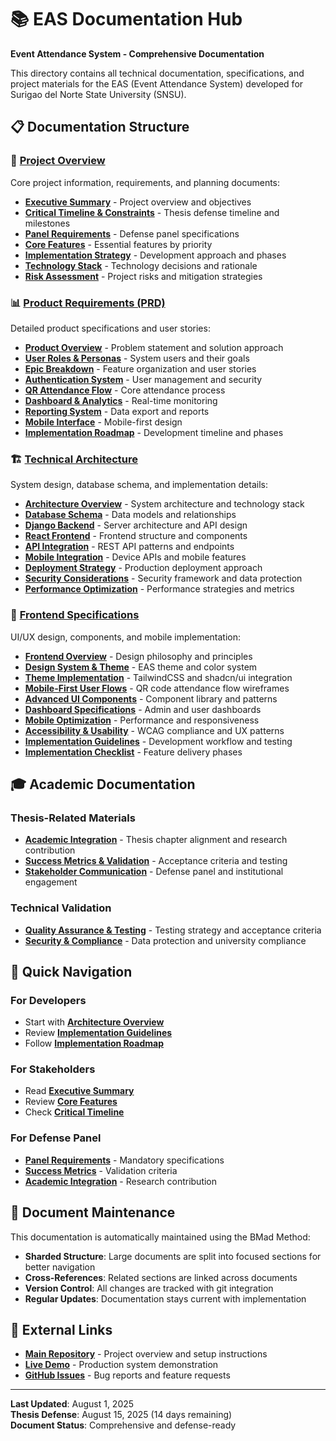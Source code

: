 # 📚 EAS Documentation Hub

**Event Attendance System - Comprehensive Documentation**

This directory contains all technical documentation, specifications, and project materials for the EAS (Event Attendance System) developed for Surigao del Norte State University (SNSU).

## 📋 Documentation Structure

### 🎯 [Project Overview](project/)
Core project information, requirements, and planning documents:
- **[Executive Summary](project/executive-summary.md)** - Project overview and objectives
- **[Critical Timeline & Constraints](project/critical-timeline-constraints.md)** - Thesis defense timeline and milestones
- **[Panel Requirements](project/panel-mandated-technical-requirements.md)** - Defense panel specifications
- **[Core Features](project/core-features-thesis-critical-priority.md)** - Essential features by priority
- **[Implementation Strategy](project/implementation-strategy.md)** - Development approach and phases
- **[Technology Stack](project/technology-stack-confirmation.md)** - Technology decisions and rationale
- **[Risk Assessment](project/risk-assessment-mitigation.md)** - Project risks and mitigation strategies

### 📊 [Product Requirements (PRD)](prd/)
Detailed product specifications and user stories:
- **[Product Overview](prd/product-overview.md)** - Problem statement and solution approach
- **[User Roles & Personas](prd/user-roles-personas.md)** - System users and their goals
- **[Epic Breakdown](prd/epic-breakdown-user-stories.md)** - Feature organization and user stories
- **[Authentication System](prd/epic-1-authentication-role-management-system.md)** - User management and security
- **[QR Attendance Flow](prd/epic-2-qr-code-attendance-flow-critical-panel-requirement.md)** - Core attendance process
- **[Dashboard & Analytics](prd/epic-3-real-time-dashboard-analytics-panel-mandated.md)** - Real-time monitoring
- **[Reporting System](prd/epic-4-reporting-export-system-panel-mandated.md)** - Data export and reports
- **[Mobile Interface](prd/epic-5-mobile-responsive-interface.md)** - Mobile-first design
- **[Implementation Roadmap](prd/implementation-roadmap.md)** - Development timeline and phases

### 🏗️ [Technical Architecture](architecture/)
System design, database schema, and implementation details:
- **[Architecture Overview](architecture/architecture-overview.md)** - System architecture and technology stack
- **[Database Schema](architecture/database-schema-design.md)** - Data models and relationships
- **[Django Backend](architecture/django-backend-architecture.md)** - Server architecture and API design
- **[React Frontend](architecture/react-frontend-architecture.md)** - Frontend structure and components
- **[API Integration](architecture/api-integration-patterns.md)** - REST API patterns and endpoints
- **[Mobile Integration](architecture/mobile-technology-integration.md)** - Device APIs and mobile features
- **[Deployment Strategy](architecture/deployment-strategy.md)** - Production deployment approach
- **[Security Considerations](architecture/security-considerations.md)** - Security framework and data protection
- **[Performance Optimization](architecture/performance-optimization.md)** - Performance strategies and metrics

### 🎨 [Frontend Specifications](frontend/)
UI/UX design, components, and mobile implementation:
- **[Frontend Overview](frontend/frontend-overview.md)** - Design philosophy and principles
- **[Design System & Theme](frontend/design-system-theme.md)** - EAS theme and color system
- **[Theme Implementation](frontend/eas-theme-implementation.md)** - TailwindCSS and shadcn/ui integration
- **[Mobile-First User Flows](frontend/mobile-first-user-flows.md)** - QR code attendance flow wireframes
- **[Advanced UI Components](frontend/advanced-ui-components.md)** - Component library and patterns
- **[Dashboard Specifications](frontend/dashboard-specifications.md)** - Admin and user dashboards
- **[Mobile Optimization](frontend/mobile-optimization-strategies.md)** - Performance and responsiveness
- **[Accessibility & Usability](frontend/accessibility-usability.md)** - WCAG compliance and UX patterns
- **[Implementation Guidelines](frontend/implementation-guidelines.md)** - Development workflow and testing
- **[Implementation Checklist](frontend/implementation-checklist.md)** - Feature delivery phases

## 🎓 Academic Documentation

### Thesis-Related Materials
- **[Academic Integration](project/academic-integration.md)** - Thesis chapter alignment and research contribution
- **[Success Metrics & Validation](project/success-metrics-validation.md)** - Acceptance criteria and testing
- **[Stakeholder Communication](project/stakeholder-communication.md)** - Defense panel and institutional engagement

### Technical Validation
- **[Quality Assurance & Testing](prd/quality-assurance-testing.md)** - Testing strategy and acceptance criteria
- **[Security & Compliance](project/security-compliance-framework.md)** - Data protection and university compliance

## 🚀 Quick Navigation

### For Developers
- Start with **[Architecture Overview](architecture/architecture-overview.md)**
- Review **[Implementation Guidelines](frontend/implementation-guidelines.md)**
- Follow **[Implementation Roadmap](prd/implementation-roadmap.md)**

### For Stakeholders
- Read **[Executive Summary](project/executive-summary.md)**
- Review **[Core Features](project/core-features-thesis-critical-priority.md)**
- Check **[Critical Timeline](project/critical-timeline-constraints.md)**

### For Defense Panel
- **[Panel Requirements](project/panel-mandated-technical-requirements.md)** - Mandatory specifications
- **[Success Metrics](project/success-metrics-validation.md)** - Validation criteria
- **[Academic Integration](project/academic-integration.md)** - Research contribution

## 📝 Document Maintenance

This documentation is automatically maintained using the BMad Method:

- **Sharded Structure**: Large documents are split into focused sections for better navigation
- **Cross-References**: Related sections are linked across documents
- **Version Control**: All changes are tracked with git integration
- **Regular Updates**: Documentation stays current with implementation

## 🔗 External Links

- **[Main Repository](../README.md)** - Project overview and setup instructions
- **[Live Demo](https://easuniversity.site)** - Production system demonstration
- **[GitHub Issues](https://github.com/lowmax205/EAS-React/issues)** - Bug reports and feature requests

---

**Last Updated**: August 1, 2025  
**Thesis Defense**: August 15, 2025 (14 days remaining)  
**Document Status**: Comprehensive and defense-ready
